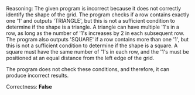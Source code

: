 Reasoning:
The given program is incorrect because it does not correctly identify the shape of the grid. The program checks if a row contains exactly one '1' and outputs 'TRIANGLE', but this is not a sufficient condition to determine if the shape is a triangle. A triangle can have multiple '1's in a row, as long as the number of '1's increases by 2 in each subsequent row. The program also outputs 'SQUARE' if a row contains more than one '1', but this is not a sufficient condition to determine if the shape is a square. A square must have the same number of '1's in each row, and the '1's must be positioned at an equal distance from the left edge of the grid.

The program does not check these conditions, and therefore, it can produce incorrect results.

Correctness: **False**